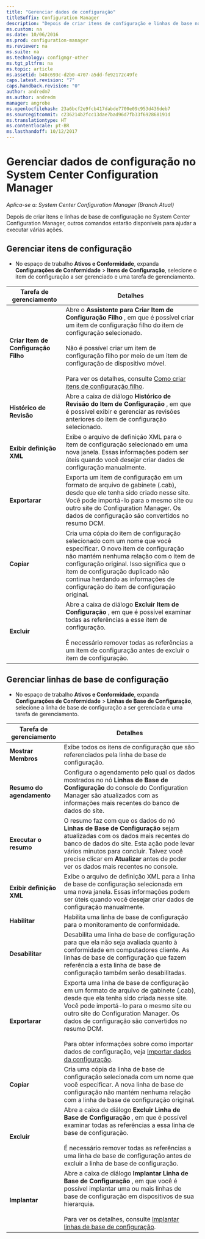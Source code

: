 ```yaml
---
title: "Gerenciar dados de configuração"
titleSuffix: Configuration Manager
description: "Depois de criar itens de configuração e linhas de base no System Center Configuration Manager, você poderá usar outros comandos para executar várias ações."
ms.custom: na
ms.date: 10/06/2016
ms.prod: configuration-manager
ms.reviewer: na
ms.suite: na
ms.technology: configmgr-other
ms.tgt_pltfrm: na
ms.topic: article
ms.assetid: b48c693c-d2b0-4707-a5dd-fe92172c49fe
caps.latest.revision: "7"
caps.handback.revision: "0"
author: andredm7
ms.author: andredm
manager: angrobe
ms.openlocfilehash: 23a6bcf2e9fcb417dabde7700e09c953d436deb7
ms.sourcegitcommit: c236214b2fcc13dae7bad96d7fb33f692868191d
ms.translationtype: HT
ms.contentlocale: pt-BR
ms.lasthandoff: 10/12/2017
---
```

# <a name="manage-configuration-data-in-system-center-configuration-manager"></a>Gerenciar dados de configuração no System Center Configuration Manager

*Aplica-se a: System Center Configuration Manager (Branch Atual)*

Depois de criar itens e linhas de base de configuração no System Center Configuration Manager, outros comandos estarão disponíveis para ajudar a executar várias ações.  

## <a name="manage-configuration-items"></a>Gerenciar itens de configuração  

-   No espaço de trabalho **Ativos e Conformidade**, expanda **Configurações de Conformidade** > **Itens de Configuração**, selecione o item de configuração a ser gerenciado e uma tarefa de gerenciamento.  

|Tarefa de gerenciamento|Detalhes|  
|---------------------|-------------|  
|**Criar Item de Configuração Filho**|Abre o **Assistente para Criar Item de Configuração Filho** , em que é possível criar um item de configuração filho do item de configuração selecionado.<br /><br /> Não é possível criar um item de configuração filho por meio de um item de configuração de dispositivo móvel.<br /><br /> Para ver os detalhes, consulte [Como criar itens de configuração filho](../../compliance/deploy-use/create-child-configuration-items.md).|  
|**Histórico de Revisão**|Abre a caixa de diálogo **Histórico de Revisão do Item de Configuração** , em que é possível exibir e gerenciar as revisões anteriores do item de configuração selecionado.|  
|**Exibir definição XML**|Exibe o arquivo de definição XML para o item de configuração selecionado em uma nova janela. Essas informações podem ser úteis quando você desejar criar dados de configuração manualmente.|  
|**Exportarar**|Exporta um item de configuração em um formato de arquivo de gabinete (.cab), desde que ele tenha sido criado nesse site. Você pode importá-lo para o mesmo site ou outro site do Configuration Manager. Os dados de configuração são convertidos no resumo DCM.|  
|**Copiar**|Cria uma cópia do item de configuração selecionado com um nome que você especificar. O novo item de configuração não mantém nenhuma relação com o item de configuração original. Isso significa que o item de configuração duplicado não continua herdando as informações de configuração do item de configuração original.|  
|**Excluir**|Abre a caixa de diálogo **Excluir Item de Configuração** , em que é possível examinar todas as referências a esse item de configuração.<br /><br /> É necessário remover todas as referências a um item de configuração antes de excluir o item de configuração.|  

## <a name="manage-configuration-baselines"></a>Gerenciar linhas de base de configuração  

-   No espaço de trabalho **Ativos e Conformidade**, expanda **Configurações de Conformidade** > **Linhas de Base de Configuração**, selecione a linha de base de configuração a ser gerenciada e uma tarefa de gerenciamento.  


|Tarefa de gerenciamento|Detalhes|  
|---------------------|-------------|  
|**Mostrar Membros**|Exibe todos os itens de configuração que são referenciados pela linha de base de configuração.|  
|**Resumo do agendamento**|Configura o agendamento pelo qual os dados mostrados no nó **Linhas de Base de Configuração** do console do Configuration Manager são atualizados com as informações mais recentes do banco de dados do site.|  
|**Executar o resumo**|O resumo faz com que os dados do nó **Linhas de Base de Configuração** sejam atualizadas com os dados mais recentes do banco de dados do site. Esta ação pode levar vários minutos para concluir. Talvez você precise clicar em **Atualizar** antes de poder ver os dados mais recentes no console.|  
|**Exibir definição XML**|Exibe o arquivo de definição XML para a linha de base de configuração selecionada em uma nova janela. Essas informações podem ser úteis quando você desejar criar dados de configuração manualmente.|  
|**Habilitar**|Habilita uma linha de base de configuração para o monitoramento de conformidade.|  
|**Desabilitar**|Desabilita uma linha de base de configuração para que ela não seja avaliada quanto à conformidade em computadores cliente. As linhas de base de configuração que fazem referência a esta linha de base de configuração também serão desabilitadas.|  
|**Exportarar**|Exporta uma linha de base de configuração em um formato de arquivo de gabinete (.cab), desde que ela tenha sido criada nesse site. Você pode importá-lo para o mesmo site ou outro site do Configuration Manager. Os dados de configuração são convertidos no resumo DCM.<br /><br /> Para obter informações sobre como importar dados de configuração, veja [Importar dados da configuração](../../compliance/deploy-use/import-configuration-data.md).|  
|**Copiar**|Cria uma cópia da linha de base de configuração selecionada com um nome que você especificar. A nova linha de base de configuração não mantém nenhuma relação com a linha de base de configuração original.|  
|**Excluir**|Abre a caixa de diálogo **Excluir Linha de Base de Configuração** , em que é possível examinar todas as referências a essa linha de base de configuração.<br /><br /> É necessário remover todas as referências a uma linha de base de configuração antes de excluir a linha de base de configuração.|  
|**Implantar**|Abre a caixa de diálogo **Implantar Linha de Base de Configuração** , em que você é possível implantar uma ou mais linhas de base de configuração em dispositivos de sua hierarquia.<br /><br /> Para ver os detalhes, consulte [Implantar linhas de base de configuração](../../compliance/deploy-use/deploy-configuration-baselines.md).|  
